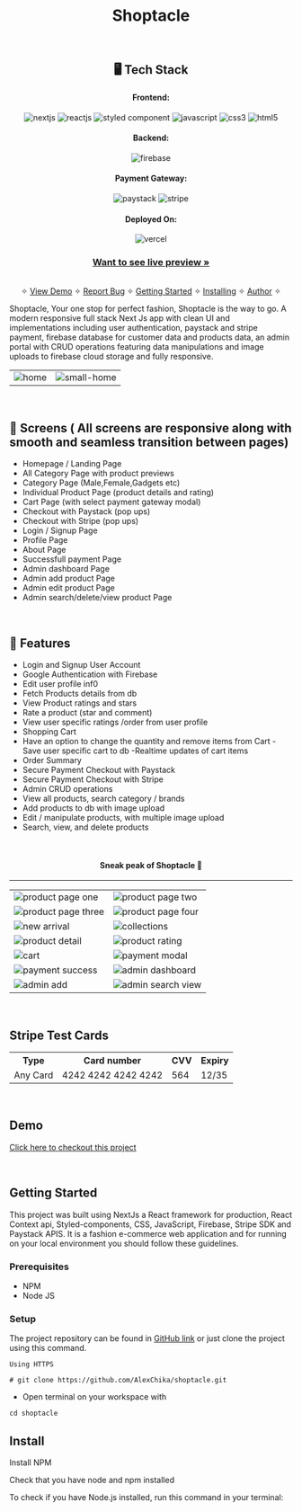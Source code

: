 <h1 align="center">Shoptacle</h1>

<br />

<h2 align="center">🖥️ Tech Stack</h2>

<h4 align="center">Frontend:</h4>

<p align="center">
  <img src="https://img.shields.io/badge/Next-f2f2f2?style=for-the-badge&logo=next.js&logoColor=000000" alt="nextjs" />
  <img src="https://img.shields.io/badge/React-20232A?style=for-the-badge&logo=react&logoColor=61DAFB" alt="reactjs" />
  <img src="https://img.shields.io/badge/-Styled%20components-f2f2f2?style=for-the-badge&logo=styled-components&logoColor=DB7093" alt="styled component" />
  <img src="https://img.shields.io/badge/JavaScript-323330?style=for-the-badge&logo=javascript&logoColor=yellow" alt="javascript" />
  <img src="https://img.shields.io/badge/CSS3-1572B6?style=for-the-badge&logo=css3&logoColor=white" alt="css3" />
  <img src="https://img.shields.io/badge/HTML5-E34F26?style=for-the-badge&logo=html5&logoColor=white" alt="html5" />

</p>

<h4 align="center">Backend:</h4>
<p align="center">
  <img src="https://img.shields.io/badge/Firebase-3bc7bd?style=for-the-badge&logo=firebase&logoColor=yellow" alt="firebase" />
</p>

<h4 align="center">Payment Gateway:</h4>

<p align="center">
  <img src="https://img.shields.io/badge/Paystack-008CDD?style=for-the-badge&logo=paystack&logoColor=white" alt="paystack" />
  <img src="https://img.shields.io/badge/Stripe-008CDD?style=for-the-badge&logo=stripe&logoColor=white" alt="stripe" />
</p>

<h4 align="center">Deployed On:</h4>

<p align="center">
  <img src="https://img.shields.io/badge/Vercel-430098?style=for-the-badge&logo=vercel&logoColor=white" alt="vercel" />
</p>

<h3 align="center"><a href="https://shoptacle.globalstack.dev"><strong>Want to see live preview »</strong></a></h3>

<p align="center">
  <br />&#10023;
  <a href="#Demo">View Demo</a> &#10023;
  <a href="https://github.com/AlexChika/shoptacle/issues">Report Bug</a> &#10023;
  <a href="#Getting-Started">Getting Started</a> &#10023;
  <a href="#Install">Installing</a> &#10023;
  <a href="#Contact">Author</a> &#10023;
</p>

Shoptacle, Your one stop for perfect fashion, Shoptacle is the way to go. A modern responsive full stack Next Js app with clean UI and implementations including user authentication, paystack and stripe payment, firebase database for customer data and products data, an admin portal with CRUD operations featuring data manipulations and image uploads to firebase cloud storage and fully responsive.

 <table>
  <tr>
    <td><img src="https://i.postimg.cc/GtYcC8j2/shoptacle-home.png" alt="home" /></td>
    <td><img src="https://i.postimg.cc/N0JG7wMg/shoptacle-home-small.png" alt="small-home" /></td>
  </tr>
 </table>
<br />

## 📱 Screens ( All screens are responsive along with smooth and seamless transition between pages)

- Homepage / Landing Page
- All Category Page with product previews
- Category Page (Male,Female,Gadgets etc)
- Individual Product Page (product details and rating)
- Cart Page (with select payment gateway modal)
- Checkout with Paystack (pop ups)
- Checkout with Stripe (pop ups)
- Login / Signup Page
- Profile Page
- About Page
- Successfull payment Page
- Admin dashboard Page
- Admin add product Page
- Admin edit product Page
- Admin search/delete/view product Page

<br />

## 🚀 Features

- Login and Signup User Account
- Google Authentication with Firebase
- Edit user profile inf0
- Fetch Products details from db
- View Product ratings and stars
- Rate a product (star and comment)
- View user specific ratings /order from user profile
- Shopping Cart
- Have an option to change the quantity and remove items from Cart
  -Save user specific cart to db
  -Realtime updates of cart items
- Order Summary
- Secure Payment Checkout with Paystack
- Secure Payment Checkout with Stripe
- Admin CRUD operations
- View all products, search category / brands
- Add products to db with image upload
- Edit / manipulate products, with multiple image upload
- Search, view, and delete products

<br />

<h4  align="center"> Sneak peak of Shoptacle 🙈 </h4>
<hr />
<table>
   <tr>
    <td><img src="https://i.postimg.cc/zBc6FhYJ/shoptacle-product1-583279-SP-1761.jpg" alt="product page one" /></td>
    <td><img src="https://i.postimg.cc/v81ZFLBt/shoptacle-product2-919817-SP-211.jpg" alt="product page two" /></td>
  </tr>
   <tr>
    <td><img src="https://i.postimg.cc/Z0kQ1hq2/shoptacle-product3-429710-SP-4151.jpg" alt="product page three" /></td>
    <td><img src="https://i.postimg.cc/3N06Sw32/shoptacle-product4-127582-SP-5774.jpg" alt="product page four" /></td>
  </tr>
  <tr>
    <td><img src="https://i.postimg.cc/yd2VtXct/shoptacle-new-arrival.png" alt="new arrival" /></td>
    <td><img src="https://i.postimg.cc/3Rk8tb42/shoptacle-collection.png" alt="collections" /></td>
  </tr>

  <tr>
    <td><img src="https://i.postimg.cc/Jh44khR6/shoptacle-cartone.png" alt="product detail" /></td>
    <td><img src="https://i.postimg.cc/Sx4Kmr3p/shoptacle-carttwo.png" alt="product rating" /></td>
  </tr>
  <tr>
    <td><img src="https://i.postimg.cc/4NVdCM85/shoptacle-cartthree.png" alt="cart" /></td>
    <td><img src="https://i.postimg.cc/RCjFD9Th/shoptacle-payment.png" alt="payment modal" /></td>
  </tr>
  <tr>
    <td><img src="https://i.postimg.cc/3ryN1Wmz/shoptacle-success.png" alt="payment success" /></td>
    <td><img src="https://i.postimg.cc/kDrkFTKM/shoptacle-dashboard.png" alt="admin dashboard" /></td>
  </tr>
  <tr>
    <td><img src="https://i.postimg.cc/BvMf9c9N/shoptacle-add.png" alt="admin add" /></td>
    <td><img src="https://i.postimg.cc/bJrczDqP/shoptacle-search.png" alt="admin search view" /></td>
  </tr>
</table>

<br />

## Stripe Test Cards

<table>
  <tr>
    <th>Type</th>
    <th>Card number</th>
    <th>CVV</th>
    <th>Expiry</th>
  </tr>

  <tr>
    <td>Any Card </td>
    <td>4242 4242 4242 4242</td>
    <td>564</td>
    <td>12/35</td>
  </tr>

</table>

<br />

<h2>Demo</h2>

[Click here to checkout this project](https://shoptacle.vercel.app/)

<br />

## Getting Started

This project was built using NextJs a React framework for production, React Context api, Styled-components, CSS, JavaScript, Firebase, Stripe SDK and Paystack APIS. It is a fashion e-commerce web application and for running on your local environment you should follow these guidelines.

### Prerequisites

- NPM
- Node JS

### Setup

The project repository can be found in [GitHub link](https://github.com/AlexChika/shoptacle) or just clone the project using this command.

```
Using HTTPS

# git clone https://github.com/AlexChika/shoptacle.git
```

- Open terminal on your workspace with

```
cd shoptacle
```

## Install

Install NPM

Check that you have node and npm installed

To check if you have Node.js installed, run this command in your terminal:
